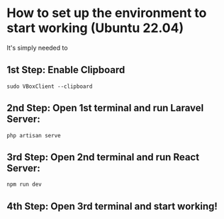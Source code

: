 # How to set up the environment to start working (Ubuntu 22.04)

It's simply needed to 

## 1st Step: Enable Clipboard

```
sudo VBoxClient --clipboard
```

## 2nd Step: Open 1st terminal and run Laravel Server:

```
php artisan serve
```

## 3rd Step: Open 2nd terminal and run React Server:

```
npm run dev
```

## 4th Step: Open 3rd terminal and start working!
